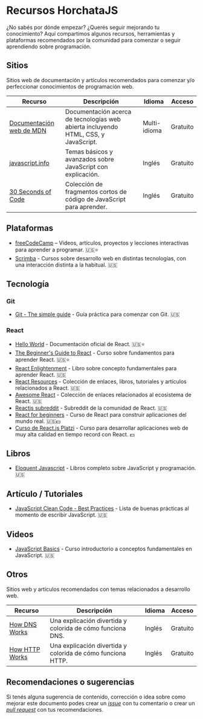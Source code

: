 # Recursos HorchataJS

¿No sabés por dónde empezar? ¿Querés seguir mejorando tu conocimiento? Aquí compartimos algunos recursos, herramientas y plataformas recomendados por la comunidad para comenzar o seguir aprendiendo sobre programación.

## Sitios
Sitios web de documentación y artículos recomendados para comenzar y/o perfeccionar conocimientos de programación web.

| Recurso | Descripción | Idioma | Acceso |
|---------|-------------|--------|--------|
| [Documentación web de MDN](https://developer.mozilla.org/es/) | Documentación acerca de tecnologías web abierta incluyendo HTML, CSS, y JavaScript. | Multi-idioma | Gratuito |
| [javascript.info](http://javascript.info/) | Temas básicos y avanzados sobre JavaScript con explicación. | Inglés | Gratuito |
| [30 Seconds of Code](https://30secondsofcode.org/) | Colección de fragmentos cortos de código de JavaScript para aprender. | Inglés | Gratuito |

## Plataformas
* [freeCodeCamp](https://www.freecodecamp.org/) – Videos, artículos, proyectos y lecciones interactivas para aprender a programar. 🇺🇸⭐️
* [Scrimba](https://scrimba.com/) - Cursos sobre desarrollo web en distintas tecnologías, con una interacción distinta a la habitual. 🇺🇸

## Tecnología 

### Git
* [Git - The simple guide](https://rogerdudler.github.io/git-guide/) - Guía práctica para comenzar con Git. 🇺🇸

### React
* [Hello World](https://reactjs.org/docs/hello-world.html) - Documentación oficial de React. 🇺🇸⭐️
* [The Beginner's Guide to React](https://egghead.io/courses/the-beginner-s-guide-to-react) - Curso sobre fundamentos para aprender React. 🇺🇸⭐️
* [React Enlightenment](https://www.reactenlightenment.com) - Libro sobre concepto fundamentales para aprender React. 🇺🇸
* [React Resources](https://reactresources.com/) - Colección de enlaces, libros, tutoriales y artículos relacionados a React. 🇺🇸
* [Awesome React](https://github.com/enaqx/awesome-react) - Colección de enlaces relacionados al ecosistema de React. 🇺🇸
* [Reactjs subreddit](https://www.reddit.com/r/reactjs/) - Subreddit de la comunidad de React. 🇺🇸
* [React for beginners](https://reactforbeginners.com/) - Curso de React para construir aplicaciones del mundo real. 🇺🇸💵
* [Curso de React.js Platzi](https://platzi.com/cursos/react/) -  Curso para desarrollar aplicaciones web de muy alta calidad en tiempo record con React. 💵

## Libros
* [Eloquent Javascript](http://eloquentjavascript.net/) - Libros completo sobre JavaScript y programación. 🇺🇸

## Artículo / Tutoriales
* [JavaScript Clean Code - Best Practices](https://devinduct.com/blogpost/22/javascript-clean-code-best-practices) - Lista de buenas prácticas al momento de escribir JavaScript. 🇺🇸

## Videos
* [JavaScript Basics](https://ultimatecourses.com/learn/javascript-basics) - Curso introductorio a conceptos fundamentales en JavaScript. 🇺🇸

## Otros
Sitios web y artículos recomendados con temas relacionados a desarrollo web.

| Recurso | Descripción | Idioma | Acceso |
|---------|-------------|--------|--------|
| [How DNS Works](https://howdns.works/) | Una explicación divertida y colorida de cómo funciona DNS. | Inglés | Gratuito |
| [How HTTP Works](https://howhttps.works/) | Una explicación divertida y colorida de cómo funciona HTTP. | Inglés | Gratuito |

## Recomendaciones o sugerencias
Si tenés alguna sugerencia de contenido, corrección o idea sobre como mejorar este documento podes crear un [_issue_](https://github.com/horchatajs/guias/issues) con tu comentario o crear un [_pull request_](https://github.com/horchatajs/guias/pulls) con tus recomendaciones.



